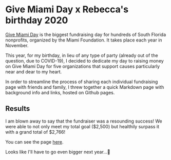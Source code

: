 # Give Miami Day x Rebecca's birthday 2020

[Give Miami Day](https://www.givemiamiday.org/) is the biggest fundraising day for hundreds of South Florida nonprofits, organized by the Miami Foundation. It takes place each year in November.

This year, for my birthday, in lieu of any type of party (already out of the question, due to COVID-19), I decided to dedicate my day to raising money on Give Miami Day for five organizations that support causes particularly near and dear to my heart.

In order to streamline the process of sharing each individual fundraising page with friends and family, I threw together a quick Markdown page with background info and links, hosted on Github pages.

## Results

I am blown away to say that the fundraiser was a resounding success! We were able to not only meet my total goal ($2,500) but healthily surpass it with a grand total of $2,766!

You can see the page [here](https://rebwill.github.io/give-miami-day-2020/).

Looks like I'll have to go even bigger next year...🤔
